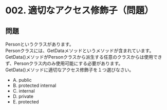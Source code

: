 # 002. 適切なアクセス修飾子（問題）

## 問題

Personというクラスがあります。  
Personクラスには、GetDataメソッドというメソッドが含まれています。  
GetData\(\)メソッドがPersonクラスから派生する任意のクラスからは使用できず、Personクラス内のみ使用可能にする必要があります。  
GetData\(\)メソッドに適切なアクセス修飾子を１つ選びなさい。

* A. public
* B. protected internal
* C. internal
* D. private
* E. protected

